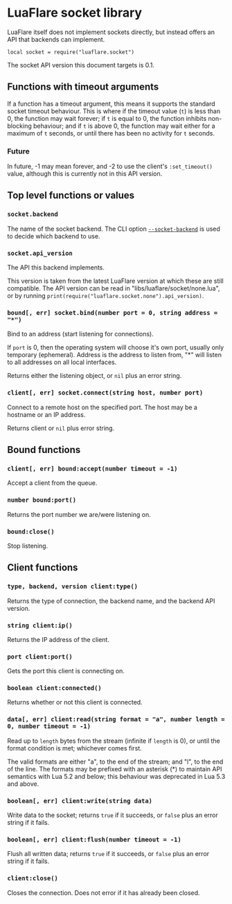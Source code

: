 # LuaFlare socket library

LuaFlare itself does not implement sockets directly,
but instead offers an API that backends can implement.

`local socket = require("luaflare.socket")`

The socket API version this document targets is 0.1.

## Functions with timeout arguments

If a function has a timeout argument, this means it supports the standard socket timeout behaviour.
This is where if the timeout value (`t`) is less than 0, the function may wait forever;
if `t` is equal to 0, the function inhibits non-blocking behaviour;
and if `t` is above 0, the function may wait either for a maximum of `t` seconds, or until there has been no activity for `t` seconds.

### Future

In future, -1 may mean forever, and -2 to use the client's `:set_timeout()` value,
although this is currently not in this API version.

## Top level functions or values

### `socket.backend`

The name of the socket backend.
The CLI option [`--socket-backend`](#options) is used to decide which backend to use.

### `socket.api_version`

The API this backend implements.

This version is taken from the latest LuaFlare version at which these are still compatible.
The API version can be read in "libs/luaflare/socket/none.lua",
or by running `print(require("luaflare.socket.none").api_version)`.

### `bound[, err] socket.bind(number port = 0, string address = "*")`

Bind to an address (start listening for connections).

If `port` is 0, then the operating system will choose it's own port,
usually only temporary (ephemeral).
Address is the address to listen from, "*" will listen to all addresses on all local interfaces.

Returns either the listening object, or `nil` plus an error string.

### `client[, err] socket.connect(string host, number port)`

Connect to a remote host on the specified port.
The host may be a hostname or an IP address.

Returns client or `nil` plus error string.

## Bound functions

### `client[, err] bound:accept(number timeout = -1)`

Accept a client from the queue.

### `number bound:port()`

Returns the port number we are/were listening on.

### `bound:close()`

Stop listening.

## Client functions

### `type, backend, version client:type()`

Returns the type of connection, the backend name, and the backend API version.

### `string client:ip()`

Returns the IP address of the client.

### `port client:port()`

Gets the port this client is connecting on.

### `boolean client:connected()`

Returns whether or not this client is connected.

### `data[, err] client:read(string format = "a", number length = 0, number timeout = -1)`

Read up to `length` bytes from the stream (infinite if `length` is 0),
or until the format condition is met; whichever comes first.

The valid formats are either "a", to the end of the stream; and "l", to the end of the line.
The formats may be prefixed with an asterisk (*) to maintain API semantics with Lua 5.2 and below;
this behaviour was deprecated in Lua 5.3 and above.

### `boolean[, err] client:write(string data)`

Write data to the socket; returns `true` if it succeeds,
or `false` plus an error string if it fails.

### `boolean[, err] client:flush(number timeout = -1)`

Flush all written data; returns `true` if it succeeds,
or `false` plus an error string if it fails.

### `client:close()`

Closes the connection.
Does not error if it has already been closed.
